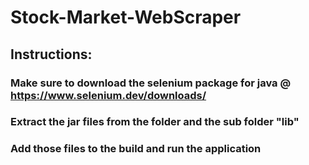 # Stock-Market-WebScraper

## Instructions:

### Make sure to download the selenium package for java @ https://www.selenium.dev/downloads/
### Extract the jar files from the folder and the sub folder "lib"
### Add those files to the build and run the application
